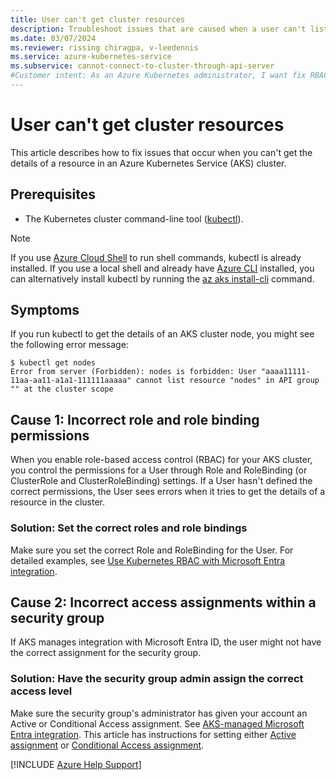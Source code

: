 ```yaml
---
title: User can't get cluster resources
description: Troubleshoot issues that are caused when a user can't list a resource within an API group in an Azure Kubernetes Service (AKS) cluster.
ms.date: 03/07/2024
ms.reviewer: rissing chiragpa, v-leedennis
ms.service: azure-kubernetes-service
ms.subservice: cannot-connect-to-cluster-through-api-server
#Customer intent: As an Azure Kubernetes administrator, I want fix RBAC or security group assignments so that users can access their cluster resources.
---
```

# User can't get cluster resources

This article describes how to fix issues that occur when you can't get the details of a resource in an Azure Kubernetes Service (AKS) cluster.

## Prerequisites

- The Kubernetes cluster command-line tool ([kubectl](https://kubernetes.io/docs/tasks/tools/)).

> [!NOTE]
> If you use [Azure Cloud Shell](/azure/cloud-shell/overview) to run shell commands, kubectl is already installed. If you use a local shell and already have [Azure CLI](/cli/azure/install-azure-cli) installed, you can alternatively install kubectl by running the [az aks install-cli](/cli/azure/aks#az-aks-install-cli) command.

## Symptoms

If you run kubectl to get the details of an AKS cluster node, you might see the following error message:

```output
$ kubectl get nodes
Error from server (Forbidden): nodes is forbidden: User "aaaa11111-11aa-aa11-a1a1-111111aaaaa" cannot list resource "nodes" in API group "" at the cluster scope
```

## Cause 1: Incorrect role and role binding permissions

When you enable role-based access control (RBAC) for your AKS cluster, you control the permissions for a User through Role and RoleBinding (or ClusterRole and ClusterRoleBinding) settings. If a User hasn't defined the correct permissions, the User sees errors when it tries to get the details of a resource in the cluster.

### Solution: Set the correct roles and role bindings

Make sure you set the correct Role and RoleBinding for the User. For detailed examples, see [Use Kubernetes RBAC with Microsoft Entra integration](/azure/aks/azure-ad-rbac).

## Cause 2: Incorrect access assignments within a security group

If AKS manages integration with Microsoft Entra ID, the user might not have the correct assignment for the security group.

### Solution: Have the security group admin assign the correct access level

Make sure the security group's administrator has given your account an Active  or Conditional Access assignment. See [AKS-managed Microsoft Entra integration](/azure/aks/managed-aad). This article has instructions for setting either [Active assignment](/azure/aks/managed-aad#configure-just-in-time-cluster-access-with-azure-ad-and-aks) or [Conditional Access assignment](/azure/aks/managed-aad#use-conditional-access-with-azure-ad-and-aks).

[!INCLUDE [Azure Help Support](../../includes/azure-help-support.md)]
